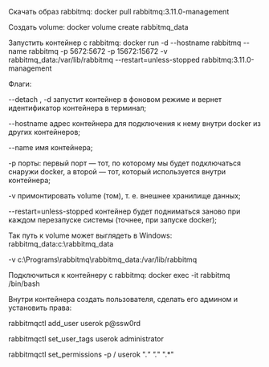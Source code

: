 Скачать образ rabbitmq:
 docker pull rabbitmq:3.11.0-management

Создать volume:
 docker volume create rabbitmq_data

Запустить контейнер с rabbitmq:
 docker run -d --hostname rabbitmq --name rabbitmq -p 5672:5672 -p 15672:15672 -v rabbitmq_data:/var/lib/rabbitmq --restart=unless-stopped rabbitmq:3.11.0-management 
 
Флаги: 

 --detach , -d   запустит контейнер в фоновом режиме и вернет идентификатор контейнера в терминал; 
 
--hostname   адрес контейнера для подключения к нему внутри docker из других контейнеров;

--name   имя контейнера;

-p    порты: первый порт — тот, по которому мы будет подключаться снаружи docker, а второй — тот, который используется внутри контейнера;

-v   примонтировать volume (том), т. е. внешнее хранилище данных;

--restart=unless-stopped   контейнер будет подниматься заново при каждом перезапуске системы (точнее, при запуске docker);

Так путь к volume может выглядеть в Windows:
rabbitmq_data:c:\rabbitmq_data

-v c:\Programs\rabbitmq\rabbitmq_data:/var/lib/rabbitmq



Подключиться к контейнеру с rabbitmq:
 docker exec -it rabbitmq /bin/bash

Внутри контейнера создать пользователя, сделать его админом и установить права:

 rabbitmqctl add_user userok p@ssw0rd

 rabbitmqctl set_user_tags userok administrator

 rabbitmqctl set_permissions -p / userok ".*" ".*" ".*"